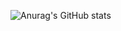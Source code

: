 ![Anurag's GitHub stats](https://github-readme-stats.vercel.app/api?username=anuraghazra&theme=discord_old_blurple_icons=true)

